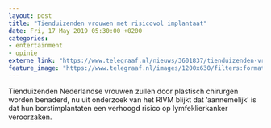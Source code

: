 ```yaml
---
layout: post
title: "Tienduizenden vrouwen met risicovol implantaat"
date: Fri, 17 May 2019 05:30:00 +0200
categories: 
- entertainment 
- opinie 
externe_link: "https://www.telegraaf.nl/nieuws/3601837/tienduizenden-vrouwen-met-risicovol-implantaat"
feature_image: "https://www.telegraaf.nl/images/1200x630/filters:format(jpeg):quality(80)/cdn-kiosk-api.telegraaf.nl/b356d380-7848-11e9-8cb4-0255c322e81b.jpg"
---
```


<p class="intro">Tienduizenden Nederlandse vrouwen zullen door plastisch chirurgen worden benaderd, nu uit onderzoek van het RIVM blijkt dat ’aannemelijk’ is dat hun borstimplantaten een verhoogd risico op lymfeklierkanker veroorzaken.</p>
